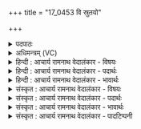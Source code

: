 +++
title = "17_0453 वि स्रुतयो"

+++
<details><summary>पदपाठः</summary>

वि꣢। स्रु꣣त꣡यः꣢। य꣡था꣢꣯। प꣣थः꣢। इ꣡न्द्र꣢꣯। त्वत्। य꣣न्तु। रात꣡यः꣢। ४५३।
</details>

<details><summary>अधिमन्त्रम् (VC)</summary>

- विश्वेदेवाः
- कवष ऐलूषः
- द्विपदा गायत्री
- षड्जः
- ऐन्द्रं काण्डम्
</details>

<details><summary>हिन्दी : आचार्य रामनाथ वेदालंकार - विषयः</summary>

अगले मन्त्र में सब विद्वानों तथा इन्द्र के दानों की प्रार्थना है।
</details>

<details><summary>हिन्दी : आचार्य रामनाथ वेदालंकार - पदार्थः</summary>

पदार्थान्वयभाषाः -  हे सब विद्वानो तथा हे (इन्द्र) परमैश्वर्यवान् जगदीश्वर, जीवात्मन् वा राजन् ! (त्वत्) तेरे पास से (रातयः) दान (वि यन्तु) विविध दिशाओं में जाएँ, (यथा) जैसे (पथः) राजमार्ग से (स्रुतयः) छोटे-छोटे मार्ग विविध दिशाओं में जाते हैं ॥७॥ इस मन्त्र में उपमालङ्कार है ॥७॥
</details>

<details><summary>हिन्दी : आचार्य रामनाथ वेदालंकार - भावार्थः</summary>

भावार्थभाषाः -  परमेश्वर, जीवात्मा और राजा से धन, धर्म, सत्य, अहिंसा, न्याय, विद्या, दया, उदारता, स्वास्थ्य, दीर्घायुष्य आदि दानों को प्राप्त करके हम श्रेष्ठ नागरिक बनें ॥७॥
</details>

<details><summary>संस्कृत : आचार्य रामनाथ वेदालंकार - विषयः</summary>

अथ विश्वेषां देवानाम् इन्द्रस्य च दानानि प्रार्थ्यन्ते।
</details>

<details><summary>संस्कृत : आचार्य रामनाथ वेदालंकार - पदार्थः</summary>

पदार्थान्वयभाषाः -  हे विश्वेदेवाः सर्वे विद्वांसः, अथ च हे (इन्द्र) परमैश्वर्यवन् जगदीश्वर, जीवात्मन्, राजन् वा ! (त्वत्) तव सकाशात् (रातयः) दानानि (वि यन्तु) विविधं गच्छन्तु, (यथा) येन प्रकारेण (पथः२) राजमार्गात् (स्रुतयः) लघुमार्गाः, वियन्ति विभिन्नदिशासु गच्छन्ति तद्वत् ॥७॥ अत्रोपमालङ्कारः ॥७॥
</details>

<details><summary>संस्कृत : आचार्य रामनाथ वेदालंकार - भावार्थः</summary>

भावार्थभाषाः -  परमेश्वराज्जीवात्मनो नृपतेश्च धनधर्मसत्याहिंसान्यायविद्यादया- दाक्षिण्यस्वास्थ्यदीर्घायुष्यादीनि दानानि प्राप्य वयं श्रेष्ठा नागरिका भवेम ॥७॥
</details>

<details><summary>संस्कृत : आचार्य रामनाथ वेदालंकार - पादटिप्पनी</summary>

टिप्पणी:   १. साम० १७७०। २. ‘पथा’ इति संहितायां पाठान्तरम्।
</details>